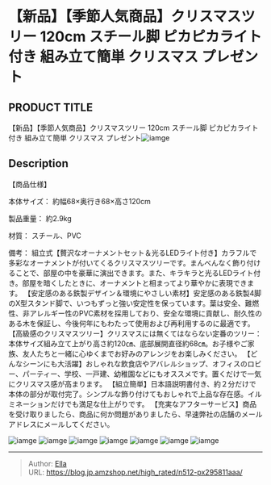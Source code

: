 # 【新品】【季節人気商品】クリスマスツリー 120cm スチール脚 ピカピカライト付き  組み立て簡単 クリスマス プレゼント


## PRODUCT TITLE 

【新品】【季節人気商品】クリスマスツリー 120cm スチール脚 ピカピカライト付き  組み立て簡単 クリスマス プレゼント![iamge](https://b2bfiles1.gigab2b.cn/image/wkseller/301/20221012_e5dc0e23da05af3982cd93617d95af30.jpg)

## Description

【商品仕様】

本体サイズ：
約幅68×奥行き68×高さ120cm

製品重量：
約2.9kg

材質：
スチール、PVC

備考：
組立式【贅沢なオーナメントセット＆光るLEDライト付き】カラフルで多彩なオーナメントが付いてくるクリスマスツリーです。まんべんなく飾り付けることで、部屋の中を豪華に演出できます。また、キラキラと光るLEDライト付き。部屋を暗くしたときに、オーナメントと相まってより華やかに表現できます。
【安定感のある鉄製デザイン＆環境にやさしい素材】安定感のある鉄製4脚のX型スタンド脚で、いつもずっと強い安定性を保っています。葉は安全、難燃性、非アレルギー性のPVC素材を採用しており、安全な環境に貢献し、耐久性のある木を保証し、今後何年にもわたって使用および再利用するのに最適です。
【高級感のクリスマスツリー】クリスマスには無くてはならない定番のツリー：本体サイズ組み立て上がり高さ約120㎝、底部展開直径約68㎝。お子様やご家族、友人たちと一緒に心ゆくまでお好みのアレンジをお楽しみください。
【どんなシーンにも大活躍】おしゃれな飲食店やアバレルショップ、オフィスのロビー、パーティー、学校、一戸建、幼稚園などにもオススメです。置くだけで一気にクリスマス感が高まります。
【組立簡単】日本語説明書付き、約２分だけで本体の部分が取付完了。シンプルな飾り付けてもおしゃれで上品な存在感。イルミネーションだけでも満足な仕上がりです。
【充実なアフターサービス】商品を受け取りましたら、商品に何か問題がありましたら、早速弊社の店舗のメールアドレスにメールしてください。




![iamge](https://b2bfiles1.gigab2b.cn/image/wkseller/301/20221027_0734c42459b0e96d5e1a4e81062e089c.jpg)
![iamge](https://b2bfiles1.gigab2b.cn/image/wkseller/301/20221012_0e6bf242dd2c1c75aaa6ace1b87192f5.jpg)
![iamge](https://b2bfiles1.gigab2b.cn/image/wkseller/301/20221027_40ca86a5303dd32cca88bcfe3017866f.jpg)
![iamge](https://b2bfiles1.gigab2b.cn/image/wkseller/301/20221027_16214b52df449e70a46f0c751be9995b.jpg)
![iamge](https://b2bfiles1.gigab2b.cn/image/wkseller/301/20221027_a2cbe7e0fc233894cfab0276fce29e36.jpg)
![iamge](https://b2bfiles1.gigab2b.cn/image/wkseller/301/20221027_7809fd2ad8648daf8fd721c4bb39ad98.jpg)
![iamge](https://b2bfiles1.gigab2b.cn/image/wkseller/301/20221027_6c2b3c2da2fd47df3a3cfa2327d943e4.jpg)


---

> Author: [Ella](https://blog.jp.amzshop.net/)  
> URL: https://blog.jp.amzshop.net/high_rated/n512-px295811aaa/  

